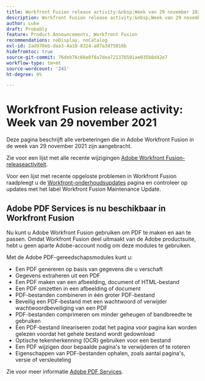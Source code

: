 ```yaml
---
title: Workfront Fusion release activity:&nbsp;Week van 29 november 2021
description: Workfront Fusion release activity:&nbsp;Week van 29 november 2021
author: Luke
draft: Probably
feature: Product Announcements, Workfront Fusion
recommendations: noDisplay, noCatalog
exl-id: 2ad970eb-daa3-4a18-8324-a07a3d75816b
hidefromtoc: true
source-git-commit: 76deb76c66e8f8a7dea721378591ae035b8d42e7
workflow-type: tm+mt
source-wordcount: '241'
ht-degree: 0%

---
```


# Workfront Fusion release activity: Week van 29 november 2021

Deze pagina beschrijft alle verbeteringen die in Adobe Workfront Fusion in de week van 29 november 2021 zijn aangebracht.

Zie voor een lijst met alle recente wijzigingen [Adobe Workfront Fusion-releaseactiviteit](../../../product-announcements/product-releases/fusion-release-activity/fusion-release-activity.md).

Voor een lijst met recente opgeloste problemen in Workfront Fusion raadpleegt u de [Workfront-onderhoudsupdates](https://experienceleague.adobe.com/docs/workfront-known-issues/releases/current-updates.html) pagina en controleer op updates met het label Workfront Fusion Maintenance Update.

## Adobe PDF Services is nu beschikbaar in Workfront Fusion

Nu kunt u Adobe Workfront Fusion gebruiken om PDF te maken en aan te passen. Omdat Workfront Fusion deel uitmaakt van de Adobe productsuite, hebt u geen aparte Adobe-account nodig om deze modules te gebruiken.

Met de Adobe PDF-gereedschapsmodules kunt u:

* Een PDF genereren op basis van gegevens die u verschaft
* Gegevens extraheren uit een PDF
* Een PDF maken van een afbeelding, document of HTML-bestand
* Een PDF omzetten in een afbeelding of document
* PDF-bestanden combineren in één groter PDF-bestand
* Beveilig een PDF-bestand met een wachtwoord of verwijder wachtwoordbeveiliging van een PDF
* PDF-bestanden comprimeren om minder geheugen of bandbreedte te gebruiken
* Een PDF-bestand lineariseren zodat het pagina voor pagina kan worden gelezen voordat het gehele bestand wordt gedownload
* Optische tekenherkenning (OCR) gebruiken voor een bestand
* Een PDF wijzigen door bepaalde pagina&#39;s te verwijderen of te roteren
* Eigenschappen van PDF-bestanden ophalen, zoals aantal pagina&#39;s, versie of versleuteling

Zie voor meer informatie [Adobe PDF Services](../../../workfront-fusion/apps-and-their-modules/pdf-modules.md).
